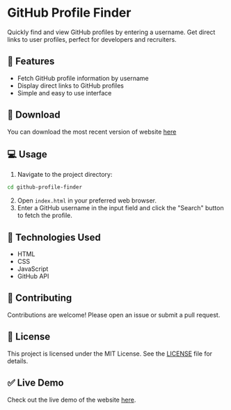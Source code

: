 # GitHub Profile Finder

Quickly find and view GitHub profiles by entering a username. Get direct links to user profiles, perfect for developers and recruiters.

## 💪 Features

- Fetch GitHub profile information by username
- Display direct links to GitHub profiles
- Simple and easy to use interface

 ## 🔽 Download
 
You can download the most recent version of website [here](https://codeload.github.com/oop7/Github-Profile-Finder/zip/refs/heads/main)

## 💻 Usage

1. Navigate to the project directory:
```bash
cd github-profile-finder
```
2. Open `index.html` in your preferred web browser.
3. Enter a GitHub username in the input field and click the "Search" button to fetch the profile.

## 🧩 Technologies Used

- HTML
- CSS
- JavaScript
- GitHub API

## 📙 Contributing

Contributions are welcome! Please open an issue or submit a pull request.

## 📜 License

This project is licensed under the MIT License. See the [LICENSE](LICENSE) file for details.

## ✅ Live Demo

Check out the live demo of the website [here]().
